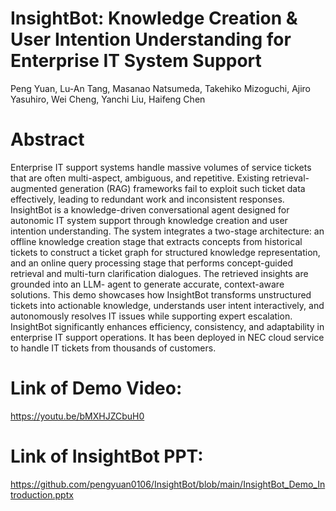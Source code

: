 # InsightBot: Knowledge Creation & User Intention Understanding for Enterprise IT System Support
Peng Yuan, Lu-An Tang, Masanao Natsumeda, Takehiko Mizoguchi, Ajiro Yasuhiro, Wei Cheng, Yanchi Liu, Haifeng Chen

# Abstract
Enterprise IT support systems handle massive volumes of service tickets that are often multi-aspect, ambiguous, and repetitive. Existing retrieval-augmented generation (RAG) frameworks fail to exploit such ticket data effectively, leading to redundant work and inconsistent responses. InsightBot is a knowledge-driven conversational agent designed for autonomic IT system support through knowledge creation and user intention understanding. The system integrates a two-stage architecture: an offline knowledge creation stage that extracts concepts from historical tickets to construct a ticket graph for structured knowledge representation, and an online query processing stage that performs concept-guided retrieval and multi-turn clarification dialogues. The retrieved insights are grounded into an LLM- agent to generate accurate, context-aware solutions. This demo showcases how InsightBot transforms unstructured tickets into actionable knowledge, understands user intent interactively, and autonomously resolves IT issues while supporting expert escalation. InsightBot significantly enhances efficiency, consistency, and adaptability in enterprise IT support operations. It has been deployed in NEC cloud service to handle IT tickets from thousands of customers.

# Link of Demo Video:
https://youtu.be/bMXHJZCbuH0

# Link of InsightBot PPT:
https://github.com/pengyuan0106/InsightBot/blob/main/InsightBot_Demo_Introduction.pptx
